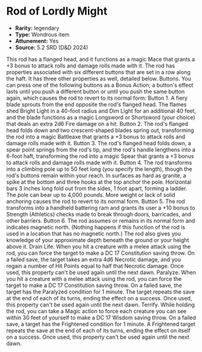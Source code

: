 
# Rod of Lordly Might

* **Rarity:** legendary
* **Type:** Wondrous item
* **Attunement:** Yes
* **Source:** 5.2 SRD (D&D 2024)


This rod has a flanged head, and it functions as a magic Mace that grants a +3 bonus to attack rolls and damage rolls made with it. The rod has properties associated with six different buttons that are set in a row along the haft. It has three other properties as well, detailed below. Buttons. You can press one of the following buttons as a Bonus Action; a button's effect lasts until you push a different button or until you push the same button again, which causes the rod to revert to its normal form: Button 1. A fiery blade sprouts from the end opposite the rod's flanged head. The flames shed Bright Light in a 40-foot radius and Dim Light for an additional 40 feet, and the blade functions as a magic Longsword or Shortsword (your choice) that deals an extra 2d6 Fire damage on a hit. Button 2. The rod's flanged head folds down and two crescent-shaped blades spring out, transforming the rod into a magic Battleaxe that grants a +3 bonus to attack rolls and damage rolls made with it. Button 3. The rod's flanged head folds down, a spear point springs from the rod's tip, and the rod's handle lengthens into a 6-foot haft, transforming the rod into a magic Spear that grants a +3 bonus to attack rolls and damage rolls made with it. Button 4. The rod transforms into a climbing pole up to 50 feet long (you specify the length), though the rod's buttons remain within your reach. In surfaces as hard as granite, a spike at the bottom and three hooks at the top anchor the pole. Horizontal bars 3 inches long fold out from the sides, 1 foot apart, forming a ladder. The pole can bear up to 4,000 pounds. More weight or lack of solid anchoring causes the rod to revert to its normal form. Button 5. The rod transforms into a handheld battering ram and grants its user a +10 bonus to Strength (Athletics) checks made to break through doors, barricades, and other barriers. Button 6. The rod assumes or remains in its normal form and indicates magnetic north. (Nothing happens if this function of the rod is used in a location that has no magnetic north.) The rod also gives you knowledge of your approximate depth beneath the ground or your height above it. Drain Life. When you hit a creature with a melee attack using the rod, you can force the target to make a DC 17 Constitution saving throw. On a failed save, the target takes an extra 4d6 Necrotic damage, and you regain a number of Hit Points equal to half that Necrotic damage. Once used, this property can't be used again until the next dawn. Paralyze. When you hit a creature with a melee attack using the rod, you can force the target to make a DC 17 Constitution saving throw. On a failed save, the target has the Paralyzed condition for 1 minute. The target repeats the save at the end of each of its turns, ending the effect on a success. Once used, this property can't be used again until the next dawn. Terrify. While holding the rod, you can take a Magic action to force each creature you can see within 30 feet of yourself to make a DC 17 Wisdom saving throw. On a failed save, a target has the Frightened condition for 1 minute. A Frightened target repeats the save at the end of each of its turns, ending the effect on itself on a success. Once used, this property can't be used again until the next dawn.
